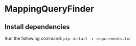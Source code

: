# MappingQueryFinder

## Install dependencies

Run the following command:
`pip install -r requirements.txt`
